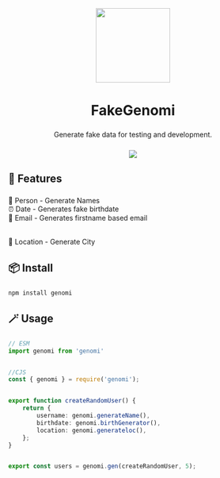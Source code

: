 <div align="center">
  <img height="150" src="https://i.ibb.co/mSRnNY4/pngwing-com.png"  />
</div>

###

<h1 align="center">FakeGenomi</h1>

###

<p align="center">Generate fake data for testing and development.</p>

###

<div align="center">
  <img src="https://visitor-badge.laobi.icu/badge?page_id=LETRYKA.LETRYKA&"  />
</div>

###

<h2 align="left">🎀  Features</h2>

###

<p align="left">🧍 Person - Generate Names<br>⏰ Date - Generates fake birthdate<br>📧 Email - Generates firstname based email</p><br>📍 Location - Generate City

###

<h2 align="left">📦 Install</h2>

###

```bash
npm install genomi
```

###

<h2 align="left">🪄 Usage</h2>

###

```ts
// ESM
import genomi from 'genomi'


//CJS
const { genomi } = require('genomi');


export function createRandomUser() {
    return {
        username: genomi.generateName(),
        birthdate: genomi.birthGenerator(),
        location: genomi.generateloc(),
    };
}


export const users = genomi.gen(createRandomUser, 5); 
```

###
